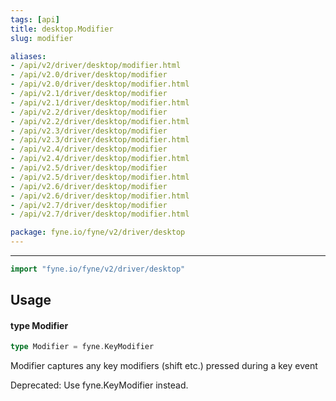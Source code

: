 ```yaml
---
tags: [api]
title: desktop.Modifier
slug: modifier

aliases:
- /api/v2/driver/desktop/modifier.html
- /api/v2.0/driver/desktop/modifier
- /api/v2.0/driver/desktop/modifier.html
- /api/v2.1/driver/desktop/modifier
- /api/v2.1/driver/desktop/modifier.html
- /api/v2.2/driver/desktop/modifier
- /api/v2.2/driver/desktop/modifier.html
- /api/v2.3/driver/desktop/modifier
- /api/v2.3/driver/desktop/modifier.html
- /api/v2.4/driver/desktop/modifier
- /api/v2.4/driver/desktop/modifier.html
- /api/v2.5/driver/desktop/modifier
- /api/v2.5/driver/desktop/modifier.html
- /api/v2.6/driver/desktop/modifier
- /api/v2.6/driver/desktop/modifier.html
- /api/v2.7/driver/desktop/modifier
- /api/v2.7/driver/desktop/modifier.html

package: fyne.io/fyne/v2/driver/desktop
---
```



---
```go
import "fyne.io/fyne/v2/driver/desktop"
```

## Usage

#### type Modifier

```go
type Modifier = fyne.KeyModifier
```

Modifier captures any key modifiers (shift etc.) pressed during a key event


<div class="deprecated">
Deprecated: Use fyne.KeyModifier instead.</div>
